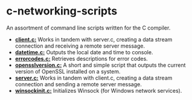 # c-networking-scripts

An assortment of command line scripts written for the C compiler.  

+ [**client.c:**](https://github.com/chaseofthejungle/c-networking-scripts/blob/main/scripts/client.c) Works in tandem with server.c, creating a data stream connection and receiving a remote server message.  
+ [**datetime.c:**](https://github.com/chaseofthejungle/c-networking-scripts/blob/main/scripts/datetime.c) Outputs the local date and time to console.  
+ [**errorcodes.c:**](https://github.com/chaseofthejungle/c-networking-scripts/blob/main/scripts/errorcodes.c) Retrieves descriptions for error codes.  
+ [**opensslversion.c:**](https://github.com/chaseofthejungle/c-networking-scripts/blob/main/scripts/opensslversion.c) A short and simple script that outputs the current version of OpenSSL installed on a system.  
+ [**server.c:**](https://github.com/chaseofthejungle/c-networking-scripts/blob/main/scripts/server.c) Works in tandem with client.c, creating a data stream connection and sending a remote server message.  
+ [**winsockinit.c:**](https://github.com/chaseofthejungle/c-networking-scripts/blob/main/scripts/winsockinit.c) Initializes Winsock (for Windows network services).
